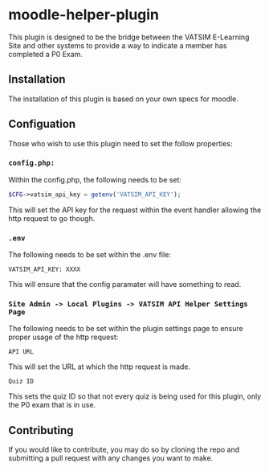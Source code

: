 # moodle-helper-plugin

This plugin is designed to be the bridge between the VATSIM E-Learning Site and other systems to provide a way to indicate a member has completed a P0 Exam.

## Installation

The installation of this plugin is based on your own specs for moodle. 


## Configuation

Those who wish to use this plugin need to set the follow properties:

### ``config.php:``

Within the config.php, the following needs to be set:

```php
$CFG->vatsim_api_key = getenv('VATSIM_API_KEY');
```

This will set the API key for the request within the event handler allowing the http request to go though.

### ``.env``

The following needs to be set within the .env file:

```.dotenv
VATSIM_API_KEY: XXXX
```

This will ensure that the config paramater will have something to read.

### ``Site Admin -> Local Plugins -> VATSIM API Helper Settings Page``

The following needs to be set within the plugin settings page to ensure proper usage of the http request:

``API URL``

This will set the URL at which the http request is made.

``Quiz ID``

This sets the quiz ID so that not every quiz is being used for this plugin, only the P0 exam that is in use.

## Contributing

If you would like to contribute, you may do so by cloning the repo and submitting a pull request with any changes you want to make.

